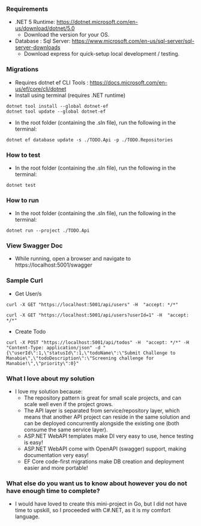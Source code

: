 ### Requirements

- .NET 5 Runtime: https://dotnet.microsoft.com/en-us/download/dotnet/5.0
  - Download the version for your OS.
- Database : Sql Server: https://www.microsoft.com/en-us/sql-server/sql-server-downloads
  - Download express for quick-setup local development / testing.

### Migrations
- Requires dotnet ef CLI Tools : https://docs.microsoft.com/en-us/ef/core/cli/dotnet
- Install using terminal (requires .NET runtime)
```
dotnet tool install --global dotnet-ef
dotnet tool update --global dotnet-ef
```
- In the root folder (containing the .sln file), run the following in the terminal: 
```
dotnet ef database update -s ./TODO.Api -p ./TODO.Repositories
```
### How to test
- In the root folder (containing the .sln file), run the following in the terminal: 
```
dotnet test 
```

### How to run
- In the root folder (containing the .sln file), run the following in the terminal:
```
dotnet run --project ./TODO.Api
```
### View Swagger Doc
- While running, open a browser and navigate to https://localhost:5001/swagger

### Sample Curl
- Get User/s
```
curl -X GET "https://localhost:5001/api/users" -H  "accept: */*"
```
```
curl -X GET "https://localhost:5001/api/users?userId=1" -H  "accept: */*"
```
- Create Todo
```
curl -X POST "https://localhost:5001/api/todos" -H  "accept: */*" -H  "Content-Type: application/json" -d "{\"userId\":1,\"statusId\":1,\"todoName\":\"Submit Challenge to Manabie\",\"todoDescription\":\"Screening challenge for Manabie!\",\"priority\":0}"
```
### What I love about my solution
- I love my solution because:
  - The repository pattern is great for small scale projects, and can scale well even if the project grows.
  - The API layer is separated from service/repository layer, which means that another API project can reside in the same solution and can be deployed concurrently alongside the     existing one (both consume the same service layer).
  - ASP.NET WebAPI templates make DI very easy to use, hence testing is easy!
  - ASP.NET WebAPI come with OpenAPI (swagger) support, making documentation very easy!
  - EF Core code-first migrations make DB creation and deployment easier and more portable!

### What else do you want us to know about however you do not have enough time to complete?
- I would have loved to create this mini-project in Go, but I did not have time to upskill, so I proceeded with C#.NET, as it is my comfort language.